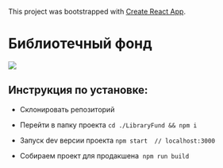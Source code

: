 This project was bootstrapped with [Create React App](https://github.com/facebookincubator/create-react-app).


# Библиотечный фонд

![](http://radikal.ru/lfp/s019.radikal.ru/i615/1707/b7/431671475edft.jpg)



## Инструкция по установке:

  * Склонировать репозиторий 

  * Перейти в папку проекта `cd ./LibraryFund && npm i `

  * Запуск dev версии проекта  `npm start  // localhost:3000`

  * Собираем проект для продакшена  `npm run build `
